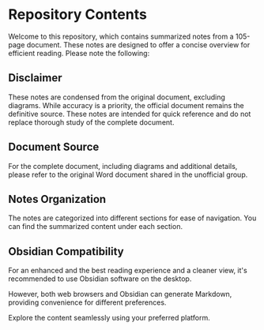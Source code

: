 # Repository Contents

Welcome to this repository, which contains summarized notes from a 105-page document. These notes are designed to offer a concise overview for efficient reading. Please note the following:

## Disclaimer

These notes are condensed from the original document, excluding diagrams. While accuracy is a priority, the official document remains the definitive source. These notes are intended for quick reference and do not replace thorough study of the complete document.

## Document Source

For the complete document, including diagrams and additional details, please refer to the original Word document shared in the unofficial group.

## Notes Organization

The notes are categorized into different sections for ease of navigation. You can find the summarized content under each section.

## Obsidian Compatibility

For an enhanced and the best reading experience and a cleaner view, it's recommended to use Obsidian software on the desktop.

However, both web browsers and Obsidian can generate Markdown, providing convenience for different preferences.

Explore the content seamlessly using your preferred platform.
 
